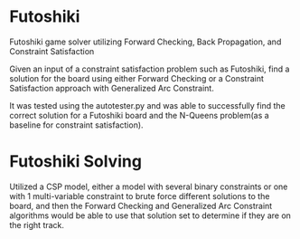 # Futoshiki
Futoshiki game solver utilizing Forward Checking, Back Propagation, and Constraint Satisfaction

Given an input of a constraint satisfaction problem such as Futoshiki, find a solution for the board using either Forward Checking or a Constraint Satisfaction approach with Generalized Arc Constraint.

It was tested using the autotester.py and was able to successfully find the correct solution for a Futoshiki board and the N-Queens problem(as a baseline for constraint satisfaction).

# Futoshiki Solving
Utilized a CSP model, either a model with several binary constraints or one with 1 multi-variable constraint to brute force different solutions to the board, and then the Forward Checking and Generalized Arc Constraint algorithms would be able to use that solution set to determine if they are on the right track. 



